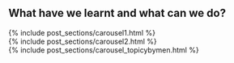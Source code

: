 <!-- ---
layout: post
title: "Conclusions"
# subtitle: "because they lacked opposable thumbs and the brainpower to build a space program."
background: ''
--- -->

## What have we learnt and what can we do?



{% include post_sections/carousel1.html %}
<br>
{% include post_sections/carousel2.html %}
<br>
{% include post_sections/carousel_topicybymen.html %}
